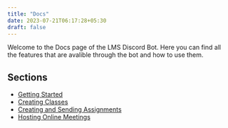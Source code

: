 ```yaml
---
title: "Docs"
date: 2023-07-21T06:17:28+05:30
draft: false
---
```


Welcome to the Docs page of the LMS Discord Bot. Here you can find all the features that are avalible through the bot and how to use them.

## Sections

- [Getting Started](getting-started)
- [Creating Classes](creating-classes)
- [Creating and Sending Assignments](assignments)
- [Hosting Online Meetings](getting-started)